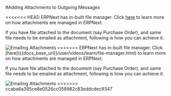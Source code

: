 #Adding Attachments to Outgoing Messages

<<<<<<< HEAD
ERPNext has in-built file manager. Click [here](/docs/user/videos/learn/file-manager.html) to learn more on how attachments are managed in ERPNext.

If you have file attached to the document (say Purchase Order), and same file needs to be emailed as attachment, following is how you can achieve it.

<img alt="Emailing Attachments" class="screenshot" src="/docs/assets/img/articles/email-file-attachment.gif">
=======
ERPNext has in-built file manager. Click [here]({{docs_base_url}}/user/videos/learn/file-manager.html) to learn more on how attachments are managed in ERPNext.

If you have file attached to the document (say Purchase Order), and same file needs to be emailed as attachment, following is how you can achieve it.

<img alt="Emailing Attachments" class="screenshot" src="{{docs_base_url}}/assets/img/articles/email-file-attachment.gif">
>>>>>>> ccaba6a395ce8e0526cc059982c83eddcdec9347

<!-- markdown -->